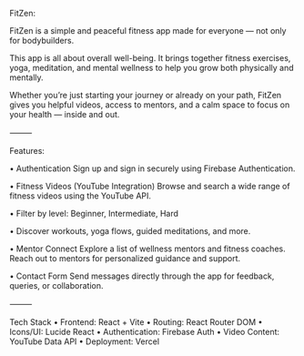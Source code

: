 FitZen:

FitZen is a simple and peaceful fitness app made for everyone — not only for bodybuilders.

This app is all about overall well-being. It brings together fitness exercises, yoga, meditation, and mental wellness to help you grow both physically and mentally.

Whether you’re just starting your journey or already on your path, FitZen gives you helpful videos, access to mentors, and a calm space to focus on your health — inside and out.


⸻

Features:

• Authentication
    Sign up and sign in securely using Firebase Authentication.

• Fitness Videos (YouTube Integration)
    Browse and search a wide range of fitness videos using the YouTube API.

• Filter by level: Beginner, Intermediate, Hard

• Discover workouts, yoga flows, guided meditations, and more.

• Mentor Connect
    Explore a list of wellness mentors and fitness coaches.
    Reach out to mentors for personalized guidance and support.

• Contact Form
    Send messages directly through the app for feedback, queries, or collaboration.

⸻

 Tech Stack
	•	Frontend: React + Vite
	•	Routing: React Router DOM
	•	Icons/UI: Lucide React
	•	Authentication: Firebase Auth
	•	Video Content: YouTube Data API
	•	Deployment: Vercel